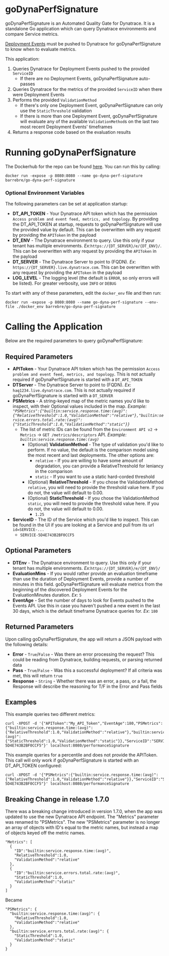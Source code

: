 # goDynaPerfSignature
goDynaPerfSignature is an Automated Quality Gate for Dynatrace. It is a standalone Go application which can query Dynatrace environments and compare Service metrics.

[Deployment Events](https://www.dynatrace.com/support/help/shortlink/event-types-info#deployment) must be pushed to Dynatrace for goDynaPerfSignature to know when to evaluate metrics.

This application:
1. Queries Dynatrace for Deployment Events pushed to the provided `ServiceID`
    * If there are no Deployment Events, goDynaPerfSignature auto-passes
2. Queries Dynatrace for the metrics of the provided `ServiceID` when there were Deployment Events
3. Performs the provided `ValidationMethod`
    * If there's only one Deployment Event, goDynaPerfSignature can only use the `StaticThreshold` validation
    * If there is more than one Deployment Event, goDynaPerfSignature will evaluate any of the available `ValidationMethod`s on the last two most recent Deployment Events' timeframes
4. Returns a response code based on the evaluation results

# Running goDynaPerfSignature
The Dockerhub for the repo can be found [here](https://hub.docker.com/r/barrebre/go-dyna-perf-signature/tags). You can run this by calling:
```
docker run -expose -p 8080:8080 --name go-dyna-perf-signature barrebre/go-dyna-perf-signature
```

### Optional Environment Variables
The following parameters can be set at application startup:
* **DT_API_TOKEN** - Your Dynatrace API token which has the permission `Access problem and event feed, metrics, and topology`. By providing the DT_API_TOKEN at startup, requests to goDynaPerfSignature will use the provided value by default. This can be overwritten with any request by providing the `APIToken` in the payload
* **DT_ENV** - The Dynatrace environment to query. Use this only if your tenant has multiple environments. *Ex*:`https://{DT_SERVER}/e/{DT_ENV}/`. This can be overwritten with any request by providing the `APIToken` in the payload
* **DT_SERVER** - The Dynatrace Server to point to (FQDN). *Ex*: `https://{DT_SERVER}.live.dynatrace.com`. This can be overwritten with any request by providing the `APIToken` in the payload
* **LOG_LEVEL** - The logging level (the default is `ERROR`, so only errors will be listed). For greater verbosity, use `INFO` or `DEBUG`

To start with any of these parameters, edit the `docker_env` file and then run:
```
docker run -expose -p 8080:8080 --name go-dyna-perf-signature --env-file ./docker_env barrebre/go-dyna-perf-signature
```

# Calling the Application
Below are the required parameters to query goDynaPerfSignature:

## Required Parameters
* **APIToken** - Your Dynatrace API token which has the permission `Access problem and event feed, metrics, and topology`. This is not actually required if goDynaPerfSignature is started with a `DT_API_TOKEN`
* **DTServer** - The Dynatrace Server to point to (FQDN). *Ex*: `haq1234.live.dynatrace.com`. This is not actually required if goDynaPerfSignature is started with a `DT_SERVER`
* **PSMetrics** - A string-keyed map of the metric names you'd like to inspect, with their Optional values included in the map. *Example: `"PSMetrics":{"builtin:service.response.time:(avg)":{"RelativeThreshold":1.0,"ValidationMethod":"relative"},"builtin:service.errors.total.rate:(avg)":{"StaticThreshold":1.0,"ValidationMethod":"static"}}`*
  * The list of metric IDs can be found from the `Environment API v2` -> `Metrics` -> `GET /metrics/descriptors` API. *Example: `builtin:service.response.time:(avg)`*
    * (Optional) **ValidationMethod** - The type of validation you'd like to perform. If no value, the default is the comparison model using the most recent and last deployments. The other options are:
      * `relative` - If you are willing to have some amount of degradation, you can provide a RelativeThreshold for leniancy in the comparison
      * `static` - If you want to use a static hard-corded threshold
    * (Optional) **RelativeThreshold** - If you chose the ValidationMethod `relative`, you will need to provide the threshold value here. If you do not, the value will default to 0.00.
    * (Optional) **StaticThreshold** - If you chose the ValidationMethod `static`, you will need to provide the threshold value here. If you do not, the value will default to 0.00.
      * `1.25`
* **ServiceID** - The ID of the Service which you'd like to inspect. This can be found in the UI if you are looking at a Service and pull from its url `id=SERVICE-...`
  * `SERVICE-5D4E743B2BF0CCF5`

## Optional Parameters
* **DTEnv** - The Dynatrace environment to query. Use this only if your tenant has multiple environments. *Ex*:`https://{DT_SERVER}/e/{DT_ENV}/`
* **EvaluationMins** - If you would rather provide an evaluation timeframe than use the duration of Deployment Events, provide a number of minutes in this field. goDynaPerfSignature will evaluate metrics from the beginning of the discovered Deployment Events for the EvaluationMinutes duration. *Ex*: `5`
* **EventAge** - Set the number of days to look for Events pushed to the Events API. Use this in case you haven't pushed a new event in the last 30 days, which is the default timeframe Dynatrace queries for. *Ex*: `180`

## Returned Parameters
Upon calling goDynaPerfSignature, the app will return a JSON payload with the following details:
* **Error** - `True`/`False` - Was there an error processing the request? This could be reading from Dynatrace, building requests, or parsing returned data
* **Pass** - `True`/`False` - Was this a successful deployment? If all criteria was met, this will return `true`
* **Response** - `String` - Whether there was an error, a pass, or a fail, the Response will describe the reasoning for T/F in the Error and Pass fields

## Examples
This example queries two different metrics:
```
curl -XPOST -d '{"APIToken":"My_API_Token","EventAge":180,"PSMetrics":{"builtin:service.response.time:(avg)":{"RelativeThreshold":1.0,"ValidationMethod":"relative"},"builtin:service.errors.total.rate:(avg)":{"StaticThreshold":1.0,"ValidationMethod":"static"}},"ServiceID":"SERVICE-5D4E743B2BF0CCF5"}' localhost:8080/performanceSignature
```

This example queries for a percentile and does not provide the APIToken. This call will only work if goDynaPerfSignature is started with an DT_API_TOKEN configured:
```
curl -XPOST -d '{"PSMetrics":{"builtin:service.response.time:(avg)":{"RelativeThreshold":1.0,"ValidationMethod":"relative"}},"ServiceID":"SERVICE-5D4E743B2BF0CCF5"}' localhost:8080/performanceSignature
```

## Breaking Change in release 1.7.0
There was a breaking change introduced in version 1.7.0, when the app was updated to use the new Dynatrace API endpoint. The "Metrics" parameter was renamed to "PSMetrics". The new "PSMetrics" parameter is no longer an array of objects with ID's equal to the metric names, but instead a map of objects keyed off the metric names.
```
"Metrics": [
  {
    "ID":"builtin:service.response.time:(avg)",
    "RelativeThreshold":1.0,
    "ValidationMethod":"relative"
  },
  {
    "ID":"builtin:service.errors.total.rate:(avg)",
    "StaticThreshold":1.0,
    "ValidationMethod":"static"
  }
]
```
Became
```
"PSMetrics": {
  "builtin:service.response.time:(avg)": {
    "RelativeThreshold":1.0,
    "ValidationMethod":"relative"
  },
  "builtin:service.errors.total.rate:(avg)": {
    "StaticThreshold":1.0,
    "ValidationMethod":"static"
  }
}
```